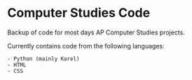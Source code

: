 # Computer Studies Code
Backup of code for most days AP Computer Studies projects.

Currently contains code from the following languages:
```
- Python (mainly Karel)
- HTML
- CSS
```
